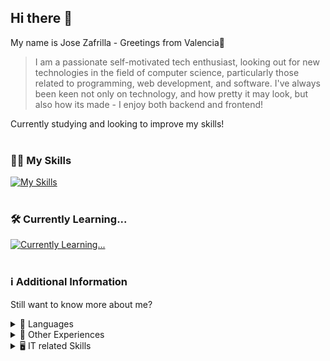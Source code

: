 <!-- Header Section: Greetings, Bio and Info -->
## Hi there 👋

My name is Jose Zafrilla - Greetings from Valencia🥘 <br>

> I am a passionate self-motivated tech enthusiast, looking out for new technologies in the field of computer science, particularly those related to programming, web development, and software. 
> I've always been keen not only on technology, and how pretty it may look, but also how its made - I enjoy both backend and frontend! <br>

Currently studying and looking to improve my skills!<br><br>

<!-- Skills & Learning section -->

### 👨‍💻 My Skills 
[![My Skills](https://skillicons.dev/icons?i=html,css,java,blender,ps,wordpress,mysql)](https://skillicons.dev)<br><br>

### 🛠️ Currently Learning...
[![Currently Learning...](https://skillicons.dev/icons?i=js,php,laravel,maven)](https://skillicons.dev)<br><br>

<!-- Gif under construction -->
<!-- The video used in the gif was taken from: https://www.youtube.com/watch?v=s9xk77X4m5c -->

<!--
### 🚧 Projects
Nothing worth mentioning... yet!-->

<!-- Additional Info section -->

### ℹ️ Additional Information
Still want to know more about me?

<!-- Language Summary -->
<details>
<summary> 💬 Languages</summary> <br>
· Spanish: Native <br>
· Valencian: Native <br>
· English: B2 passed with honor, equivalent to C1 (Cambridge) <br><br>

> From a young age, I have been passionate about both technology and the English language, and I have used English on a daily basis as long as I can remember. This has allowed me to improve my skills and communicate with people from all walks of life. <br>
</details>

<!-- Other Experiences Summary -->
<details>
<summary> 🧠 Other Experiences </summary> <br>
· Got experience by training under an profesional's business IT team <br>
· Worked on several fields with different kinds of people from all ages and personalities <br>
· Participated in several projects with different partners through many courses <br><br>

> Even though I still got much to learn, the brief experiences i've already had are shaping me in the right direction, boht making me a good team player and giving me enough enthusiasm and motivation to keep on learning while doing a good job. <br>
</details>

<!-- IT related Skills Summary -->
<details>
<summary> 🖥️ IT related Skills </summary> <br>

· Assemble and mantain computer equipment<br>
· Local Area Networks<br>
· Office Applications and others<br>
· Single-user/Multi-user operating systems environments<br>
· Network Operating Systems<br>
· Computer Security<br>
· Network Services<br>
· Web Applications<br>
· Vocational Training, Labor Guidance, Business and Entrepreneurial Initiative<br>
· Web Hosting Systems<br>
· Servers & Clients<br>
· MYSQL Databases<br>
· Worked with environments like Github and Docker<br>

Miscelaneous IT Certifications:<br>
· Cisco Networking and Routing<br>
· Microsoft Office Specialist<br>

</details>

<!-- END OF VISIBLE CONTENT -->
<!--
**Jozaru27/Jozaru27** is a ✨ _special_ ✨ repository because its `README.md` (this file) appears on your GitHub profile.

Here are some ideas to get you started:

- 🔭 I’m currently working on ...
- 🌱 I’m currently learning ...
- 👯 I’m looking to collaborate on ...
- 🤔 I’m looking for help with ...
- 💬 Ask me about ...
- 📫 How to reach me: ...
- 😄 Pronouns: ...
- ⚡ Fun fact: ...
-->

<!-- Big Icons in this Readme hav been used thanks to https://skillicons.dev/ -->

